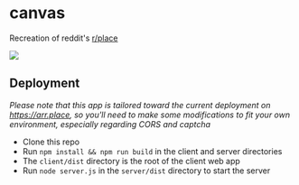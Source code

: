 # canvas

Recreation of reddit's [r/place](https://www.reddit.com/r/place/)

![](https://yeleha.co/3rfXby9)


## Deployment 
_Please note that this app is tailored toward the current deployment on https://arr.place, so you'll need to make some modifications to fit your own environment, especially regarding CORS and captcha_

* Clone this repo
* Run `npm install && npm run build` in the client and server directories
* The `client/dist` directory is the root of the client web app
* Run `node server.js` in the `server/dist` directory to start the server
